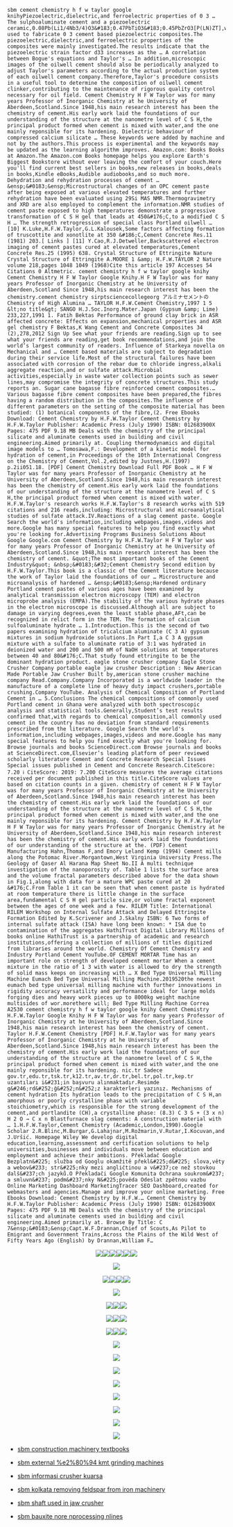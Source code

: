 
```
sbm cement chemistry h f w taylor google knihyPiezoelectric,dielectric,and ferroelectric properties of 0 3 … The sulphoaluminate cement and a piezoelectric ceramic,0.08Pb(Li1∕4Nb3∕4)O3&#183;0.47PbTiO3&#183;0.45PbZrO3[P(LN)ZT],were used to fabricate 0 3 cement based piezoelectric composites.The piezoelectric,dielectric,and ferroelectric properties of the composites were mainly investigated.The results indicate that the piezoelectric strain factor d33 increases as the … A correlation between Bogue's equations and Taylor's … In addition,microscopic images of the oilwell cement should also be periodically analyzed to adjust Taylor's parameters according to the actual production system of each oilwell cement company.Therefore,Taylor's procedure consists in a useful tool to determine the composition of oilwell cement clinker,contributing to the maintenance of rigorous quality control necessary for oil field. Cement Chemistry H F W Taylor was for many years Professor of Inorganic Chemistry at he University of Aberdeen,Scotland.Since 1948,his main research interest has been the chemistry of cement.His early work laid the foundations of our understanding of the structure at the nanometre level of C S H,the principal product formed when cement is mixed with water,and the one mainly reponsible for its hardening. Dielectric behaviour of compressed calcium silicate … These keywords were added by machine and not by the authors.This process is experimental and the keywords may be updated as the learning algorithm improves. Amazon.com: Books Books at Amazon.The Amazon.com Books homepage helps you explore Earth's Biggest Bookstore without ever leaving the comfort of your couch.Here you'll find current best sellers in books,new releases in books,deals in books,Kindle eBooks,Audible audiobooks,and so much more. Dehydration and rehydration processes of cement … &ensp;&#0183;&ensp;Microstructural changes of an OPC cement paste after being exposed at various elevated temperatures and further rehydration have been evaluated using 29Si MAS NMR.Thermogravimetry and XRD are also employed to complement the information.NMR studies of cement paste exposed to high temperatures demonstrate a progressive transformation of C S H gel that leads at 450&#176;C,to a modified C S H … The strength retrogression of special class Portland oilwell … [10] K.Luke,H.F.W.Taylor,G.L.Kalousek,Some factors affecting formation of truscottite and xonotlite at 350 &#186;C,Cement Concrete Res.11 (1981) 203.[ Links ] [11] Y.Cao,R.J.Detweller,Backscattered electron imaging of cement pastes cured at elevated temperatures,Cement Concrete Res.25 (1995) 638. Crystal Structure of Ettringite Nature Crystal Structure of Ettringite A.MOORE 1 &amp; H.F.W.TAYLOR 2 Nature volume 218,pages 1048 1049 (1968)Cite this article 197 Accesses 54 Citations 0 Altmetric. cement chemistry h f w taylor google knihy Cement Chemistry H F W Taylor Google Knihy.H F W Taylor was for many years Professor of Inorganic Chemistry at he University of Aberdeen,Scotland Since 1948,his main research interest has been the chemistry.cement chemistry sirptsciencecollegeorg アルミナセメントの Chemistry of High Alumina … TAYLOR H.F.W.Cement Chemistry,1997 1 5 &lt;no title&gt; SANGO H.J.Soc.Inorg.Mater.Japan (Gypsum &amp; Lime) 233,227,1991 1. Fatih Bektas Performance of ground clay brick in ASR affected concrete: Effects on expansion,mechanical properties and ASR gel chemistry F Bektas,K Wang Cement and Concrete Composites 34 (2),278,2012 Sign Up See what your friends are reading.Sign up to see what your friends are reading,get book recommendations,and join the world’s largest community of readers. Influence of Starkeya novella on Mechanical and … Cement based materials are subject to degradation during their service life.Most of the structural failures have been associated with corrosion of the rebar due to chloride ingress,alkali aggregate reaction,and or sulfate attack.Microbial activities,especially in waste water collection points such as sewer lines,may compromise the integrity of concrete structures.This study reports an. Sugar cane bagasse fibre reinforced cement composites.… Various bagasse fibre cement composites have been prepared,the fibres having a random distribution in the composites.The influence of different parameters on the setting of the composite material has been studied: (1) botanical components of the fibre,(2. Free Ebooks Download: Cement Chemistry by H.F.W.Taylor Cement Chemistry by H.F.W.Taylor Publisher: Academic Press (July 1990) ISBN: 012683900X Pages: 475 PDF 9.18 MB Deals with the chemistry of the principal silicate and aluminate cements used in building and civil engineering.Aimed primarily at. Coupling thermodynamics and digital image models to … Tomosawa,F.: Development of a kinetic model for hydration of cement,in Proceedings of the 10th International Congress on the Chemistry of Cement,Vol.2,edited by Justnes,H.(1997) p.2ii051.18. [PDF] Cement Chemistry Download Full PDF Book … H F W Taylor was for many years Professor of Inorganic Chemistry at he University of Aberdeen,Scotland.Since 1948,his main research interest has been the chemistry of cement.His early work laid the foundations of our understanding of the structure at the nanometre level of C S H,the principal product formed when cement is mixed with water. H.F.W.Taylor's research works H.F.W.Taylor's 8 research works with 519 citations and 216 reads,including: Microstructural and microanalytical studies of sulfate attack.IV.Reactions of a slag cement paste. Google Search the world's information,including webpages,images,videos and more.Google has many special features to help you find exactly what you're looking for.Advertising Programs Business Solutions About Google Google.com Cement Chemistry by H.F.W.Taylor H F W Taylor was for many years Professor of Inorganic Chemistry at he University of Aberdeen,Scotland.Since 1948,his main research interest has been the chemistry of cement. &quot;The most important books of the Cement Industry&quot; &nbsp;&#0183;&#32;Cement Chemistry Second edition by H.F.W.Taylor.This book is a classic of the Cement literature because the work of Taylor laid the foundations of our … Microstructure and microanalysis of hardened … &ensp;&#0183;&ensp;Hardened ordinary Portland cement pastes of various ages have been examined by analytical transmission electron microscopy (TEM) and electron microprobe analysis (EMPA).The stability of the various hydrate phases in the electron microscope is discussed.Although all are subject to damage in varying degrees,even the least stable phase,AFt,can be recognized in relict form in the TEM. The formation of calcium sulfoaluminate hydrate … 1.Introduction.This is the second of two papers examining hydration of tricalcium aluminate (C 3 A) gypsum mixtures in sodium hydroxide solutions.In Part I,a C 3 A gypsum mixture with a sulfate to aluminate ratio of 3:1 was hydrated in deionized water and 200 and 500 mM of NaOH solutions at temperatures between 40 and 80&#176;C.That study found ettringite to be the dominant hydration product. eagle stone crusher company Eagle Stone Crusher Company portable eagle jaw crusher Description : New American Made Portable Jaw Crusher Built by,american stone crusher machine company Read.Company.Company Incorporated is a worldwide leader in the manufacture of a complete line of heavy duty impact crushers,portable crushing.Company YouTube. Analysis of Chemical Composition of Portland Cement in … 5.Conclusions The chemical compositions of commonly used Portland cement in Ghana were analyzed with both spectroscopic analysis and statistical tools.Generally,Student’s test results confirmed that,with regards to chemical composition,all commonly used cement in the country has no deviation from standard requirements prescribed from the literature. Google Search the world's information,including webpages,images,videos and more.Google has many special features to help you find exactly what you're looking for. Browse journals and books ScienceDirect.com Browse journals and books at ScienceDirect.com,Elsevier’s leading platform of peer reviewed scholarly literature Cement and Concrete Research Special Issues Special issues published in Cement and Concrete Research.CiteScore: 7.20 ℹ CiteScore: 2019: 7.200 CiteScore measures the average citations received per document published in this title.CiteScore values are based on citation counts in a given. chemistry of cement H F W Taylor was for many years Professor of Inorganic Chemistry at he University of Aberdeen,Scotland.Since 1948,his main research interest has been the chemistry of cement.His early work laid the foundations of our understanding of the structure at the nanometre level of C S H,the principal product formed when cement is mixed with water,and the one mainly reponsible for its hardening. Cement Chemistry by H.F.W.Taylor H F W Taylor was for many years Professor of Inorganic Chemistry at he University of Aberdeen,Scotland.Since 1948,his main research interest has been the chemistry of cement.His early work laid the foundations of our understanding of the structure at the. (PDF) Cement Manufacturing Hahn,Thomas F,and Emory Leland Kemp (1994) Cement mills along the Potomac River.Morgantown,West Virginia University Press.The Geology of Qaser Al Harana Map Sheet No.II A multi technique investigation of the nanoporosity of. Table 1 lists the surface area and the volume fractal parameters described above for the data shown in Fig.1,along with data for a mature WPC paste cured at 20 &#176;C.From Table 1 it can be seen that when cement paste is hydrated at room temperature there is little change in the surface area,fundamental C S H gel particle size,or volume fractal exponent between the ages of one week and a few. RILEM Title: International RILEM Workshop on Internal Sulfate Attack and Delayed Ettringite Formation Edited by K.Scrivener and J.Skalny ISBN: 6 Two forms of internal sulfate attack (ISA) have long been known: * ISA due to contamination of the aggregates HathiTrust Digital Library Millions of books online HathiTrust is a partnership of academic and research institutions,offering a collection of millions of titles digitized from libraries around the world. Chemistry Of Cement Chemistry and Industry Portland Cement YouTube.OF CEMENT MORTAR Time has an important role on strength of developed cement mortar When a cement mixture in the ratio of 1 3 with water is allowed to dry the strength of solid mass keeps on increasing with … X Bed Type Universal Milling Machine Eumach Bed Type Universal Milling Machine.2019520the newest eumach bed type universal milling machine with further innovations in rigidity accuracy versatility and performance ideal for large molds forging dies and heavy work pieces up to 8000kg weight machine multisides of wor.morethere will; Bed Type Milling Machine Correa A2530 cement chemistry h f w taylor google knihy Cement Chemistry H.F.W.Taylor Google Knihy H F W Taylor was for many years Professor of Inorganic Chemistry at he University of Aberdeen,Scotland.Since 1948,his main research interest has been the chemistry of cement. Taylor H.F.W.Cement Chemistry [PDF] H.F.W.Taylor was for many years Professor of Inorganic Chemistry at he University of Aberdeen,Scotland.Since 1948,his main research interest has been the chemistry of cement.His early work laid the foundations of our understanding of the structure at the nanometre level of C S H,the principal product formed when cement is mixed with water,and the one mainly reponsible for its hardening. nic.tr Sadece gov.tr,edu.tr,tsk.tr,k12.tr,av.tr,dr.tr,bel.tr,pol.tr,kep.tr uzantıları i&#231;in başvuru alınmaktadır.Resimde g&#246;rd&#252;ğ&#252;n&#252;z karakterleri yazınız. Mechanisms of cement hydration Its hydration leads to the precipitation of C S H,an amorphous or poorly crystalline phase with variable stoichiometry,which is responsible for the strong development of the cement,and portlandite (CH),a crystalline phase: (8.3) C 3 S + (3 x n) H 2 O → C x n Blastfurnace slag cements: A construction material with … 1.H.F.W.Taylor,Cement Chemistry (Academic,London,1990).Google Scholar 2.R.Blinc,M.Burgar,G.Lahajnar,M.Rožmarin,V.Rutar,I.Kocuvan,and J.Uršić. Homepage Wiley We develop digital education,learning,assessment and certification solutions to help universities,businesses and individuals move between education and employment and achieve their ambitions. Překladač Google Bezplatn&#225; služba od Googlu okamžitě překl&#225;d&#225; slova,věty a webov&#233; str&#225;nky mezi angličtinou a v&#237;ce než stovkou dalš&#237;ch jazyků.O Překladači Google Komunita Ochrana soukrom&#237; a smluvn&#237; podm&#237;nky N&#225;pověda Odeslat zpětnou vazbu Online Marketing Dashboard MarketingTracer SEO Dashboard,created for webmasters and agencies.Manage and improve your online marketing. Free Ebooks Download: Cement Chemistry by H.F.W.… Cement Chemistry by H.F.W.Taylor Publisher: Academic Press (July 1990) ISBN: 012683900X Pages: 475 PDF 9.18 MB Deals with the chemistry of the principal silicate and aluminate cements used in building and civil engineering.Aimed primarily at. Browse By Title: C 7&ensp;&#0183;&ensp;Capt.W.F.Drannan,Chief of Scouts,As Pilot to Emigrant and Government Trains,Across the Plains of the Wild West of Fifty Years Ago (English) by Drannan,William F… 
```

<div align="center">
  
<a rel="nofollow" href="https://m.shibang-china.com?f=github&k=sbm+cement+chemistry+h+f+w+taylor+google+knihy"><img src="https://static.shibang-china.com/en/l.png"></a><img src="https://static.shibang-china.com/en/hw.png"><a rel="nofollow" href="https://m.shibang-china.com/product/?f=github&k=sbm+cement+chemistry+h+f+w+taylor+google+knihy"><img src="https://static.shibang-china.com/en/p.png"></a><a rel="nofollow" href="https://m.shibang-china.com/cases/?f=github&k=sbm+cement+chemistry+h+f+w+taylor+google+knihy"><img src="https://static.shibang-china.com/en/c.png"></a><a rel="nofollow" href="https://m.shibang-china.com/news/?f=github&k=sbm+cement+chemistry+h+f+w+taylor+google+knihy"><img src="https://static.shibang-china.com/en/n.png"></a><a rel="nofollow" href="https://m.shibang-china.com?f=github&k=sbm+cement+chemistry+h+f+w+taylor+google+knihy"><img src="https://static.shibang-china.com/en/m.png"></a>

<a rel="nofollow" href="https://m.shibang-china.com/product/?f=github&k=sbm+cement+chemistry+h+f+w+taylor+google+knihy"><img src="https://static.shibang-china.com/en/b.jpg"></a>
  
<a rel="nofollow" href="https://m.shibang-china.com/solution-aggregate.html?f=github&k=sbm+cement+chemistry+h+f+w+taylor+google+knihy"><img src="https://static.shibang-china.com/en/a.jpg"></a><a rel="nofollow" href="https://m.shibang-china.com/solution-mine.html?f=github&k=sbm+cement+chemistry+h+f+w+taylor+google+knihy"><img src="https://static.shibang-china.com/en/m.jpg"></a><a rel="nofollow" href="https://m.shibang-china.com/solution-mill.html?f=github&k=sbm+cement+chemistry+h+f+w+taylor+google+knihy"><img src="https://static.shibang-china.com/en/g.jpg"></a><a rel="nofollow" href="https://m.shibang-china.com/solution-epc.html?f=github&k=sbm+cement+chemistry+h+f+w+taylor+google+knihy"><img src="https://static.shibang-china.com/en/e.jpg"></a>

<a rel="nofollow" href="https://m.shibang-china.com/product/?f=github&k=sbm+cement+chemistry+h+f+w+taylor+google+knihy"><img src="https://static.shibang-china.com/en/a-p.png"></a>

<a rel="nofollow" href="https://m.shibang-china.com/product/crusher/c6x.html?f=github&k=sbm+cement+chemistry+h+f+w+taylor+google+knihy"><img src="https://static.shibang-china.com/en/j.jpg"></a><a rel="nofollow" href="https://m.shibang-china.com/product/crusher/ci5x.html?f=github&k=sbm+cement+chemistry+h+f+w+taylor+google+knihy"><img src="https://static.shibang-china.com/en/i.jpg"></a><a rel="nofollow" href="https://m.shibang-china.com/product/crusher/hst.html?f=github&k=sbm+cement+chemistry+h+f+w+taylor+google+knihy"><img src="https://static.shibang-china.com/en/c.jpg"></a>

<a rel="nofollow" href="https://m.shibang-china.com/product/mill/mtw.html?f=github&k=sbm+cement+chemistry+h+f+w+taylor+google+knihy"><img src="https://static.shibang-china.com/en/mtw.jpg"></a><a rel="nofollow" href="https://m.shibang-china.com/product/mill/scm.html?f=github&k=sbm+cement+chemistry+h+f+w+taylor+google+knihy"><img src="https://static.shibang-china.com/en/scm.jpg"></a><a rel="nofollow" href="https://m.shibang-china.com/product/mill/lm.html?f=github&k=sbm+cement+chemistry+h+f+w+taylor+google+knihy"><img src="https://static.shibang-china.com/en/lm.jpg"></a>

<a rel="nofollow" href="https://m.shibang-china.com/product/sand/vsi6x.html?f=github&k=sbm+cement+chemistry+h+f+w+taylor+google+knihy"><img src="https://static.shibang-china.com/en/6x.jpg"></a><a rel="nofollow" href="https://m.shibang-china.com/product/sand/vu.html?f=github&k=sbm+cement+chemistry+h+f+w+taylor+google+knihy"><img src="https://static.shibang-china.com/en/vu.jpg"></a><a rel="nofollow" href="https://m.shibang-china.com/product/mobile/klun.html?f=github&k=sbm+cement+chemistry+h+f+w+taylor+google+knihy"><img src="https://static.shibang-china.com/en/k.jpg"></a>

<a rel="nofollow" href="https://m.shibang-china.com/cases/?f=github&k=sbm+cement+chemistry+h+f+w+taylor+google+knihy"><img src="https://static.shibang-china.com/en/case.png"></a>

<a rel="nofollow" href="https://m.shibang-china.com/cases/aggregate/202.html?f=github&k=sbm+cement+chemistry+h+f+w+taylor+google+knihy"><img src="https://static.shibang-china.com/en/c-1.jpg"></a>

<a rel="nofollow" href="https://m.shibang-china.com/cases/aggregate/203.html?f=github&k=sbm+cement+chemistry+h+f+w+taylor+google+knihy"><img src="https://static.shibang-china.com/en/c-2.jpg"></a>

<a rel="nofollow" href="https://m.shibang-china.com/cases/mill/123.html?f=github&k=sbm+cement+chemistry+h+f+w+taylor+google+knihy"><img src="https://static.shibang-china.com/en/c-3.jpg"></a>

<a rel="nofollow" href="https://m.shibang-china.com/contact_us.html?f=github&k=sbm+cement+chemistry+h+f+w+taylor+google+knihy"><img src="https://static.shibang-china.com/en/contact.png"></a>

<a rel="nofollow" href="https://swt.shibang-china.com/?f=github&k=sbm+cement+chemistry+h+f+w+taylor+google+knihy"><img src="https://static.shibang-china.com/en/chat.png"></a>

<a rel="nofollow" href="https://whatsapp.shibangsoft.com/WhatsApp.php?f=github&k=sbm+cement+chemistry+h+f+w+taylor+google+knihy"><img src="https://static.shibang-china.com/en/whatsapp.png"></a>

<a rel="nofollow" href="https://m.shibang-china.com/?f=github&k=sbm+cement+chemistry+h+f+w+taylor+google+knihy"><img src="https://static.shibang-china.com/en/website.png"></a>

</div>


* [sbm construction machinery textbooks](sbm%20construction%20machinery%20textbooks.md)

* [sbm external %e2%80%94 kmt grinding machines](sbm%20external%20%25e2%2580%2594%20kmt%20grinding%20machines.md)

* [sbm informasi crusher kuarsa](sbm%20informasi%20crusher%20kuarsa.md)

* [sbm kolkata removing feldspar from iron machinery](sbm%20kolkata%20removing%20feldspar%20from%20iron%20machinery.md)

* [sbm shaft used in jaw crusher](sbm%20shaft%20used%20in%20jaw%20crusher.md)

* [sbm bauxite nore nprocessing nlines](sbm%20bauxite%20nore%20nprocessing%20nlines.md)